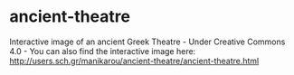 # ancient-theatre
Interactive image of an ancient Greek Theatre - 
Under Creative Commons 4.0 - 
You can also find the interactive image here: http://users.sch.gr/manikarou/ancient-theatre/ancient-theatre.html
